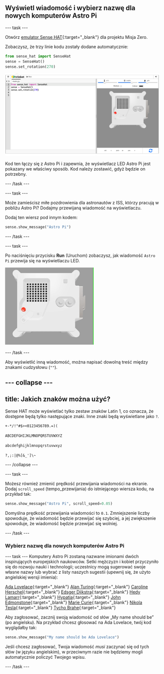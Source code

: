 ## Wyświetl wiadomość i wybierz nazwę dla nowych komputerów Astro Pi

--- task ---

Otwórz [emulator Sense HAT](https://trinket.io/mission-zero){:target="_blank"} dla projektu Misja Zero.

Zobaczysz, że trzy linie kodu zostały dodane automatycznie:

```python
from sense_hat import SenseHat
sense = SenseHat()
sense.set_rotation(270)
```

![Zrzut ekranu emulatora Trinket Sense Hat z trzema liniami początkowego kodu wyświetlanymi w lewym panelu.](images/sense-hat-emulator2.png)

Kod ten łączy się z Astro Pi i zapewnia, że wyświetlacz LED Astro Pi jest pokazany we właściwy sposób. Kod należy zostawić, gdyż będzie on potrzebny.

--- /task ---

--- task ---

Może zamieścisz miłe pozdrowienia dla astronautów z ISS, którzy pracują w pobliżu Astro Pi? Dodajmy przewijaną wiadomość na wyświetlaczu.

Dodaj ten wiersz pod innym kodem:

```python
sense.show_message("Astro Pi")
```

--- /task ---

--- task ---

Po naciśnięciu przycisku **Run** (Uruchom) zobaczysz, jak wiadomość `Astro Pi` przewija się na wyświetlaczu LED.

![Emulator Trinket Sense HAT uruchamiający przykładowy program, który przewija tekst "Astro PI" po matrycy LED białymi literami](images/M0_1.gif)

--- /task ---

Aby wyświetlić inną wiadomość, można napisać dowolną treść między znakami cudzysłowu (`""`).

--- collapse ---
---
title: Jakich znaków można użyć?
---

Sense HAT może wyświetlać tylko zestaw znaków Latin 1, co oznacza, że ​​dostępne będą tylko następujące znaki. Inne znaki będą wyświetlane jako `?`.

```
+-*/!"#$><0123456789.=)(

ABCDEFGHIJKLMNOPQRSTUVWXYZ

abcdefghijklmnopqrstuvwxyz

?,;:|@%[&_']\~
```

--- /collapse ---

--- task ---

Możesz również zmienić prędkość przewijania wiadomości na ekranie. Dodaj `scroll_speed` (tempo_przewijania) do istniejącego wiersza kodu, na przykład tak:

```python
sense.show_message("Astro Pi", scroll_speed=0.05)
```

Domyślna prędkość przewijania wiadomości to `0.1`. Zmniejszenie liczby spowoduje, że wiadomość będzie przewijać się szybciej, a jej zwiększenie spowoduje, że wiadomość będzie przewijać się wolniej.

--- /task ---

### Wybierz nazwę dla nowych komputerów Astro Pi

--- task --- Komputery Astro Pi zostaną nazwane imionami dwóch inspirujących europejskich naukowców. Setki mężczyzn i kobiet przyczyniło się do rozwoju nauki i technologii; uczestnicy mogą sugerować swoje własne nazwy lub wybrać z listy naszych sugestii (upewnij się, że użyto angielskiej wersji imienia):

[Ada Lovelace](https://en.wikipedia.org/wiki/Ada_Lovelace){:target="_blank"} 
[Alan Turing](https://en.wikipedia.org/wiki/Alan_Turing){:target="_blank"} 
[Caroline Herschel](https://en.wikipedia.org/wiki/Caroline_Herschel){:target="_blank"} 
[Edsger Dijkstra](https://en.wikipedia.org/wiki/Edsger_W._Dijkstra){:target="_blank"} 
[Hedy Lamarr](https://en.wikipedia.org/wiki/Hedy_Lamarr){:target="_blank"} 
[Hypatia](https://en.wikipedia.org/wiki/Hypatia){:target="_blank"} 
[John Edmonstone](https://en.wikipedia.org/wiki/John_Edmonstone){:target="_blank"} 
[Marie Curie](https://en.wikipedia.org/wiki/Marie_Curie){:target="_blank"} 
[Nikola Tesla](https://en.wikipedia.org/wiki/Nikola_Tesla){:target="_blank"} 
[Tycho Brahe](https://en.wikipedia.org/wiki/Tycho_Brahe){:target="_blank"}

Aby zagłosować, zacznij swoją wiadomość od słów „My name should be” (po angielsku). Na przykład chcesz głosować na Ada Lovelace, twój kod wyglądałby tak:

```python
sense.show_message("My name should be Ada Lovelace")
```

Jeśli chcesz zagłosować, Twoja wiadomość *musi* zaczynać się od tych słów (w języku angielskim), w przeciwnym razie nie będziemy mogli automatycznie policzyć Twojego wpisu.

--- /task ---



